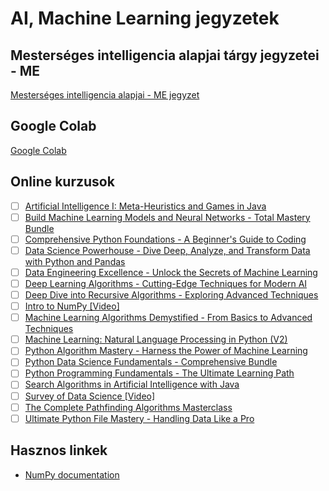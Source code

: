 # AI, Machine Learning jegyzetek

## Mesterséges intelligencia alapjai tárgy jegyzetei - ME

[Mesterséges intelligencia alapjai - ME jegyzet](Mesterseges_intelligencia_alapjai-ME/readme.md)

## Google Colab

[Google Colab](https://colab.research.google.com/)

## Online kurzusok

- [ ] [Artificial Intelligence I: Meta-Heuristics and Games in Java](https://www.udemy.com/course/artificial-intelligence-games-in-java/learn/lecture/3099620?start=0#overview)
- [ ] [Build Machine Learning Models and Neural Networks - Total Mastery Bundle](https://training.mammothinteractive.com/courses/enrolled/2419867)
- [ ] [Comprehensive Python Foundations - A Beginner's Guide to Coding](https://training.mammothinteractive.com/courses/enrolled/2648952)
- [ ] [Data Science Powerhouse - Dive Deep, Analyze, and Transform Data with Python and Pandas](https://training.mammothinteractive.com/courses/enrolled/2612551)
- [ ] [Data Engineering Excellence - Unlock the Secrets of Machine Learning](https://training.mammothinteractive.com/courses/enrolled/2611506)
- [ ] [Deep Learning Algorithms - Cutting-Edge Techniques for Modern AI](https://training.mammothinteractive.com/courses/enrolled/2569759)
- [ ] [Deep Dive into Recursive Algorithms - Exploring Advanced Techniques](https://training.mammothinteractive.com/courses/enrolled/2567328)
- [ ] [Intro to NumPy [Video]](https://subscription.packtpub.com/video/data/9781836208631/p1/video1_1/overview)
- [ ] [Machine Learning Algorithms Demystified - From Basics to Advanced Techniques](https://training.mammothinteractive.com/courses/enrolled/2569760)
- [ ] [Machine Learning: Natural Language Processing in Python (V2)](https://www.udemy.com/course/natural-language-processing-in-python/learn/lecture/28576397?start=0#overview)
- [ ] [Python Algorithm Mastery - Harness the Power of Machine Learning](https://training.mammothinteractive.com/courses/enrolled/2611499)
- [ ] [Python Data Science Fundamentals - Comprehensive Bundle](https://training.mammothinteractive.com/courses/enrolled/2419257)
- [ ] [Python Programming Fundamentals - The Ultimate Learning Path](https://training.mammothinteractive.com/courses/enrolled/2418912)
- [ ] [Search Algorithms in Artificial Intelligence with Java](https://www.udemy.com/course/search-algorithms-in-artificial-intelligence-with-java/learn/lecture/12388482?start=30#content)
- [ ] [Survey of Data Science [Video]](https://subscription.packtpub.com/video/data/9781836201892/p1/video1_1/overview)
- [ ] [The Complete Pathfinding Algorithms Masterclass](https://training.mammothinteractive.com/courses/enrolled/2562766)
- [ ] [Ultimate Python File Mastery - Handling Data Like a Pro](https://training.mammothinteractive.com/courses/enrolled/2633196)

## Hasznos linkek

* [NumPy documentation](https://numpy.org/doc/stable/)